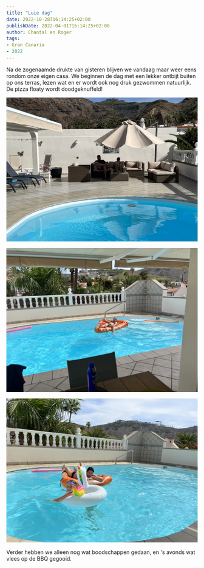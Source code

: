 ```yaml
---
title: "Luie dag"
date: 2022-10-28T16:14:25+02:00
publishDate: 2022-04-01T16:14:25+02:00
author: Chantal en Roger
tags:
- Gran Canaria
- 2022
---
```


Na de zogenaamde drukte van gisteren blijven we vandaag maar weer eens rondom onze eigen casa. We beginnen de dag met een lekker ontbijt buiten op ons terras, lezen wat en er wordt ook nog druk gezwommen natuurlijk. De pizza floaty wordt doodgeknuffeld!

![Villa Tauro Beach](./images/IMG_5026.JPG)

![Villa Tauro Beach](./images/IMG_5027.JPG)

![Villa Tauro Beach](./images/IMG_2096.png)

Verder hebben we alleen nog wat boodschappen gedaan, en 's avonds wat vlees op de BBQ gegooid.

